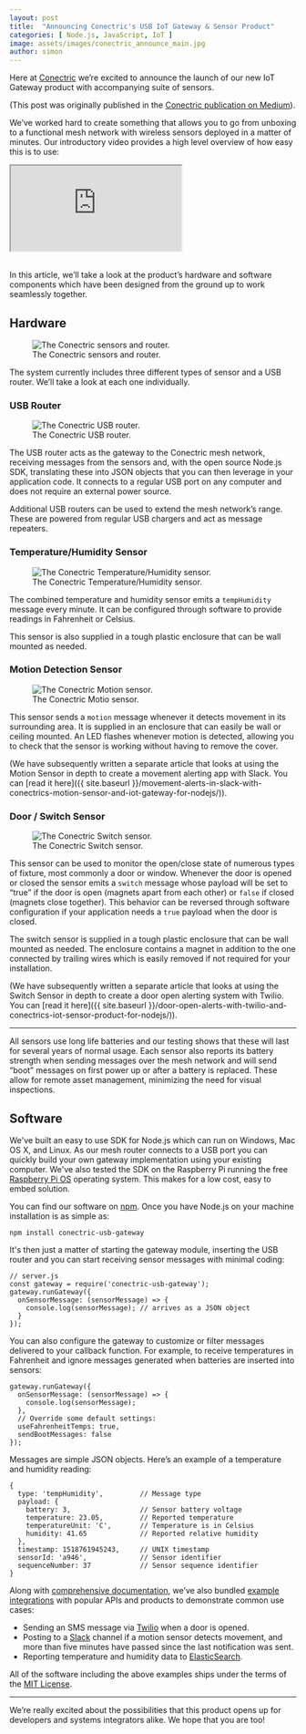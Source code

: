```yaml
---
layout: post
title:  "Announcing Conectric's USB IoT Gateway & Sensor Product"
categories: [ Node.js, JavaScript, IoT ]
image: assets/images/conectric_announce_main.jpg
author: simon
---
```

Here at [Conectric](http://www.conectric.com) we’re excited to announce the launch of our new IoT Gateway product with accompanying suite of sensors. 

(This post was originally published in the [Conectric publication on Medium](https://medium.com/conectric-networks)).

We’ve worked hard to create something that allows you to go from unboxing to a functional mesh network with wireless sensors deployed in a matter of minutes. Our introductory video provides a high level overview of how easy this is to use:

<div class="embed-responsive embed-responsive-16by9">
  <iframe class="embed-responsive-item" src="https://www.youtube.com/embed/aPfZNUkFKBM" allowfullscreen></iframe>
</div><br/>

In this article, we’ll take a look at the product’s hardware and software components which have been designed from the ground up to work seamlessly together.

## Hardware

<figure class="figure">
  <img src="{{ site.baseurl }}/assets/images/conectric_announce_hardware.png" class="figure-img img-fluid" alt="The Conectric sensors and router.">
  <figcaption class="figure-caption text-center">The Conectric sensors and router.</figcaption>
</figure>

The system currently includes three different types of sensor and a USB router. We’ll take a look at each one individually.

### USB Router

<figure class="figure">
  <img src="{{ site.baseurl }}/assets/images/conectric_announce_router.jpg" class="figure-img img-fluid" alt="The Conectric USB router.">
  <figcaption class="figure-caption text-center">The Conectric USB router.</figcaption>
</figure>

The USB router acts as the gateway to the Conectric mesh network, receiving messages from the sensors and, with the open source Node.js SDK, translating these into JSON objects that you can then leverage in your application code. It connects to a regular USB port on any computer and does not require an external power source.

Additional USB routers can be used to extend the mesh network’s range. These are powered from regular USB chargers and act as message repeaters.

### Temperature/Humidity Sensor

<figure class="figure">
  <img src="{{ site.baseurl }}/assets/images/conectric_announce_temphumidity.jpg" class="figure-img img-fluid" alt="The Conectric Temperature/Humidity sensor.">
  <figcaption class="figure-caption text-center">The Conectric Temperature/Humidity sensor.</figcaption>
</figure>

The combined temperature and humidity sensor emits a `tempHumidity` message every minute. It can be configured through software to provide readings in Fahrenheit or Celsius.

This sensor is also supplied in a tough plastic enclosure that can be wall mounted as needed.

### Motion Detection Sensor

<figure class="figure">
  <img src="{{ site.baseurl }}/assets/images/conectric_announce_motion.jpg" class="figure-img img-fluid" alt="The Conectric Motion sensor.">
  <figcaption class="figure-caption text-center">The Conectric Motio  sensor.</figcaption>
</figure>

This sensor sends a `motion` message whenever it detects movement in its surrounding area. It is supplied in an enclosure that can easily be wall or ceiling mounted. An LED flashes whenever motion is detected, allowing you to check that the sensor is working without having to remove the cover.

(We have subsequently written a separate article that looks at using the Motion Sensor in depth to create a movement alerting app with Slack. You can [read it here]({{ site.baseurl }}/movement-alerts-in-slack-with-conectrics-motion-sensor-and-iot-gateway-for-nodejs/)).

### Door / Switch Sensor

<figure class="figure">
  <img src="{{ site.baseurl }}/assets/images/conectric_announce_switch.jpg" class="figure-img img-fluid" alt="The Conectric Switch sensor.">
  <figcaption class="figure-caption text-center">The Conectric Switch sensor.</figcaption>
</figure>

This sensor can be used to monitor the open/close state of numerous types of fixture, most commonly a door or window. Whenever the door is opened or closed the sensor emits a `switch` message whose payload will be set to “true” if the door is open (magnets apart from each other) or `false` if closed (magnets close together). This behavior can be reversed through software configuration if your application needs a `true` payload when the door is closed.

The switch sensor is supplied in a tough plastic enclosure that can be wall mounted as needed. The enclosure contains a magnet in addition to the one connected by trailing wires which is easily removed if not required for your installation.

(We have subsequently written a separate article that looks at using the Switch Sensor in depth to create a door open alerting system with Twilio. You can [read it here]({{ site.baseurl }}/door-open-alerts-with-twilio-and-conectrics-iot-sensor-product-for-nodejs/)).

---

All sensors use long life batteries and our testing shows that these will last for several years of normal usage. Each sensor also reports its battery strength when sending messages over the mesh network and will send “boot” messages on first power up or after a battery is replaced. These allow for remote asset management, minimizing the need for visual inspections.

## Software

We've built an easy to use SDK for Node.js which can run on Windows, Mac OS X, and Linux. As our mesh router connects to a USB port you can quickly build your own gateway implementation using your existing computer. We've also tested the SDK on the Raspberry Pi running the free [Raspberry Pi OS](https://www.raspberrypi.com/software/) operating system. This makes for a low cost, easy to embed solution.

You can find our software on [npm](https://www.npmjs.com/package/conectric-usb-gateway). Once you have Node.js on your machine installation is as simple as:

```
npm install conectric-usb-gateway
```

It's then just a matter of starting the gateway module, inserting the USB router and you can start receiving sensor messages with minimal coding:

```
// server.js
const gateway = require('conectric-usb-gateway');
gateway.runGateway({
  onSensorMessage: (sensorMessage) => {
    console.log(sensorMessage); // arrives as a JSON object
  }
});
```

You can also configure the gateway to customize or filter messages delivered to your callback function. For example, to receive temperatures in Fahrenheit and ignore messages generated when batteries are inserted into sensors:

```
gateway.runGateway({
  onSensorMessage: (sensorMessage) => {
    console.log(sensorMessage);
  },
  // Override some default settings:
  useFahrenheitTemps: true,
  sendBootMessages: false
});
```

Messages are simple JSON objects. Here’s an example of a temperature and humidity reading:

```
{
  type: 'tempHumidity',         // Message type
  payload: { 
    battery: 3,                 // Sensor battery voltage
    temperature: 23.05,         // Reported temperature
    temperatureUnit: 'C',       // Temperature is in Celsius
    humidity: 41.65             // Reported relative humidity
  },
  timestamp: 1518761945243,     // UNIX timestamp
  sensorId: 'a946',             // Sensor identifier
  sequenceNumber: 37            // Sensor sequence identifier
}
```

Along with [comprehensive documentation](https://www.npmjs.com/package/conectric-usb-gateway), we’ve also bundled [example integrations](https://github.com/Conectric/conectric-usb-gateway/tree/master/examples) with popular APIs and products to demonstrate common use cases:

* Sending an SMS message via [Twilio](https://www.twilio.com/) when a door is opened.
* Posting to a [Slack](https://slack.com/) channel if a motion sensor detects movement, and more than five minutes have passed since the last notification was sent.
* Reporting temperature and humidity data to [ElasticSearch](https://www.elastic.co/products/elasticsearch).

All of the software including the above examples ships under the terms of the [MIT License](https://github.com/Conectric/conectric-usb-gateway/blob/master/LICENSE).

---

We’re really excited about the possibilities that this product opens up for developers and systems integrators alike. We hope that you are too!